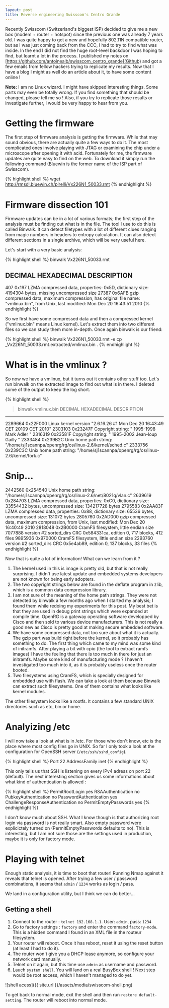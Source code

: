 ```yaml
---
layout: post
title: Reverse engineering Swisscom's Centro Grande
---
```


Recently Swisscom (Switzerland's biggest ISP) decided to give me a new box (modem + router + hotspot) since the previous one was already 7 years old.
I was quite happy to get a new and hopefully 802.11N compatible router, but as I was just coming back from the CCC, I had to try to find what was inside.
In the end I did not find the huge root-level backdoor I was hoping to find, but learnt a lot in the process.
I published my notes on [https://github.com/antoinealb/swisscom_centro_grande](Github) and got a few emails from fellow hackers trying to replicate my results.
Now that I have a blog I might as well do an article about it, to have some content online !

**Note:** I am no Linux wizard.
I might have skipped interesting things.
Some parts may even be totally wrong.
If you find something that should be changed, please tell me so !
Also, if you try to replicate those results or investigate further, I would be very happy to hear from you.

# Getting the firmware
The first step of firmware analysis is getting the firmware.
While that may sound obvious, there are actually quite a few ways to do it.
The most complicated ones involve playing with JTAG or examining the chip under a microscope after opening it with acid.
Fortunately for me, the firmware updates are quite easy to find on the web.
To download it simply run the following command (Bluewin is the former name of the ISP part of Swisscom).

{% highlight shell %}
wget http://rmsdl.bluewin.ch/pirelli/Vx226N1_50033.rmt
{% endhighlight %}

# Firmware dissection 101
Firmware updates can be in a lot of various formats;
the first step of the analysis must be finding out what is in the file.
The tool I use to do this is called Binwalk.
It can detect filetypes with a lot of different clues ranging from magic numbers in headers to entropy calculation.
It can also detect different sections in a single archive, which will be very useful here.

Let's start with a very basic analysis:

{% highlight shell %}
binwalk Vx226N1_50033.rmt

DECIMAL       HEXADECIMAL     DESCRIPTION
--------------------------------------------------------------------------------
407           0x197           LZMA compressed data, properties: 0x5D, dictionary size: 4194304 bytes, missing uncompressed size
27387         0x6AFB          gzip compressed data, maximum compression, has original file name: "vmlinux.bin", from Unix, last modified: Mon Dec 20 16:43:51 2010
{% endhighlight %}

So we first have some compressed data and then a compressed kernel ("vmlinux.bin" means Linux kernel).
Let's extract them into two different files so we can study them more in-depth.
Once again binwalk is our friend:

{% highlight shell %}
binwalk Vx226N1_50033.rmt -e
cp _Vx226N1_50033.rmt.extracted/vmlinux.bin .
{% endhighlight %}

# What is in the vmlinux ?
So now we have a vmlinux, but it turns out it contains other stuff too.
Let's run binwalk on the extracted image to find out what is in there.
I deleted some of the output to keep the log short.

{% highlight shell %}
>binwalk vmlinux.bin
DECIMAL       HEXADECIMAL     DESCRIPTION
--------------------------------------------------------------------------------
2289664       0x22F000        Linux kernel version "2.6.16.26 #1 Mon Dec 20 16:43:49 CET 20109 CET 2010"
2303103       0x23247F        Copyright string: " 1995-1998 Mark Adler "
2316319       0x23581F        Copyright string: " 1995-2002 Jean-loup Gailly "
2333484       0x239B2C        Unix home path string: "/home/sj1scannpa/openrg/rg/os/linux-2.6/kernel/sched.c"
2333756       0x239C3C        Unix home path string: "/home/sj1scannpa/openrg/rg/os/linux-2.6/kernel/fork.c"
# Snip...
2442560       0x254540        Unix home path string: "/home/sj1scannpa/openrg/rg/os/linux-2.6/net/8021q/vlan.c"
2639619       0x284703        LZMA compressed data, properties: 0xC0, dictionary size: 33554432 bytes, uncompressed size: 134217728 bytes
2795583       0x2AA83F        LZMA compressed data, properties: 0x88, dictionary size: 65536 bytes, uncompressed size: 131072 bytes
2805760       0x2AD000        gzip compressed data, maximum compression, from Unix, last modified: Mon Dec 20 16:40:49 2010
2818048       0x2B0000        CramFS filesystem, little endian size 7077888 version #2 sorted_dirs CRC 0x584331ca, edition 0, 717 blocks, 412 files
9895936       0x970000        CramFS filesystem, little endian size 2293760 version #2 sorted_dirs CRC 0x5e4ab89, edition 0, 137 blocks, 33 files
{% endhighlight %}

Now that is quite a lot of information!
What can we learn from it ?

1. The kernel used in this is image is pretty old, but that is not really surprising.
    I didn't use latest update and embedded systems developers are not known for being early adopters.
2. The two copyright strings below are found in the deflate program in zlib, which is a common data compression library.
3. I am not sure of the meaning of the home path strings.
    They were not detected by binwalk a few months ago when I started my analysis; I found them while redoing my experiments for this post.
    My best bet is that they are used in debug print strings which were expanded at compile time.
    OpenRG is a gateway operating software developped by Cisco and then sold to various device manufacturers.
    This is not really a good new as Cisco is pretty good at making secure embedded software.
4. We have some compressed data, not too sure about what it is actually.
    The gzip part was build right before the kernel, so it probably has something to do.
    The first thing which came to my mind was some kind of initramfs.
    After playing a bit with cpio (the tool to extract ramfs images) I have the feeling that there is too much in there for just an initramfs.
    Maybe some kind of manufacturing mode ?
    I haven't investigated too much into it, as it is probably useless once the router booted.
5. Two filesystems using CramFS, which is specially designed for embedded use with flash.
    We can take a look at them because Binwalk can extract such filesystems.
    One of them contains what looks like kernel modules.

The other filesystem looks like a rootfs.
It contains a few standard UNIX directories such as etc, bin or home.

# Analyizing /etc
I will now take a look at what is in /etc.
For those who don't know, etc is the place where most config files go in UNIX.
So far I only took a look at the configuration for OpenSSH server (`/etc/ssh/sshd_config`).

{% highlight shell %}
Port 22
AddressFamily inet
{% endhighlight %}

This only tells us that SSH is listening on every IPv4 adress on port 22 (default).
The next interesting section gives us some informations about what kind of authentication is allowed :

{% highlight shell %}
PermitRootLogin yes
RSAAuthentication no
PubkeyAuthentication no
PasswordAuthentication yes
ChallengeResponseAuthentication no
PermitEmptyPasswords yes
{% endhighlight %}

I don't know much about SSH.
What I know though is that authorizing root login via password is not really smart.
Also empty password were explicictely turned on (PermitEmptyPasswords defaults to no).
This is interesting, but I am not sure those are the settings used in production, maybe it is only for factory mode.

# Playing with telnet
Enough static analysis, it is time to boot that router!
Running Nmap against it reveals that telnet is opened.
After trying a few user / password combinations, it seems that `admin` / `1234` works as login / pass.

We land in a configuration utility, but I think we can do better...

## Getting a shell

1. Connect to the router : `telnet 192.168.1.1`. User: `admin`, pass: `1234`
2. Go to factory settings : `factory` and enter the command `factory-mode`.
    This is a hidden command I found in an XML file in the routeur filesystem.
3. Your router will reboot.
    Once it has reboot, reset it using the reset button (at least I had to do it).
4. The router won't give you a DHCP lease anymore, so configure your network card manually.
5. Telnet on it again, but this time use `admin` as username and password.
6. Lauch `system shell`.
    You will land on a real BusyBox shell !
    Next step would be root access, which I haven't managed to do yet.

![shell acess]({{ site.url }}/assets/media/swisscom-shell.png)

To get back to normal mode, exit the shell and then run `restore default-setting`.
The router will reboot into normal mode.


